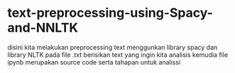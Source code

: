 # text-preprocessing-using-Spacy-and-NNLTK
disini kita melakukan preprocessing text menggunkan library spacy dan library NLTK
pada file .txt berisikan text yang ingin kita analisis
kemudia file ipynb merupakan source code serta tahapan untuk analissi
